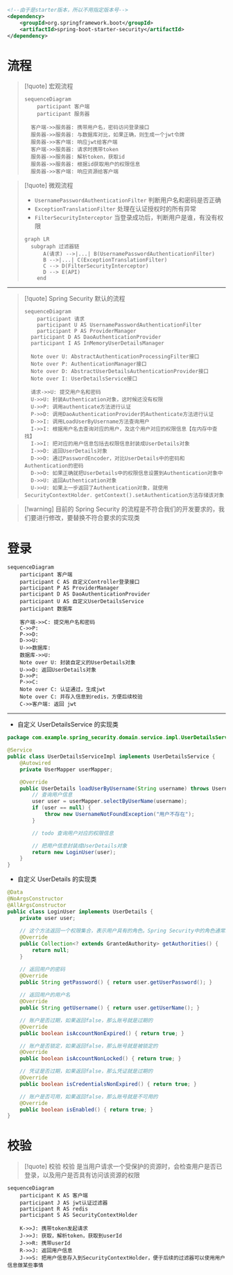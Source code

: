 ```xml
<!--由于是starter版本，所以不用指定版本号-->  
<dependency>  
    <groupId>org.springframework.boot</groupId>  
    <artifactId>spring-boot-starter-security</artifactId>  
</dependency>
```

# 流程
>[!quote] 宏观流程
>
> ```mermaid
> sequenceDiagram
>     participant 客户端
>     participant 服务器
> 
> 	客户端->>服务器: 携带用户名，密码访问登录接口
> 	服务器->>服务器: 与数据库对比，如果正确，则生成一个jwt令牌
> 	服务器->>客户端: 响应jwt给客户端
> 	客户端->>服务器: 请求时携带token
> 	服务器->>服务器: 解析token，获取id
> 	服务器->>服务器: 根据id获取用户的权限信息
> 	服务器->>客户端: 响应资源给客户端
> ```

>[!quote] 微观流程
> - `UsernamePasswordAuthenticationFilter` 判断用户名和密码是否正确
> - `ExceptionTranslationFilter` 处理在认证授权时的所有异常
> - `FilterSecurityInterceptor` 当登录成功后，判断用户是谁，有没有权限
> 
> ```mermaid
> graph LR
> 	subgraph 过滤器链
> 	    A(请求) -->|...| B(UsernamePasswordAuthenticationFilter)
> 	    B -->|...| C(ExceptionTranslationFilter)
> 	    C --> D(FilterSecurityInterceptor)
> 	    D --> E(API)
>     end
> ```

---

>[!quote] Spring Security 默认的流程
> ```mermaid
> sequenceDiagram
>     participant 请求
>     participant U AS UsernamePasswordAuthenticationFilter
>     participant P AS ProviderManager
> 	participant D AS DaoAuthenticationProvider
> 	participant I AS InMemoryUserDetailsManager
> 
> 	Note over U: AbstractAuthenticationProcessingFilter接口
> 	Note over P: AuthenticationManager接口
> 	Note over D: AbstractUserDetailsAuthenticationProvider接口
> 	Note over I: UserDetailsService接口
> 
> 	请求->>U: 提交用户名和密码
> 	U->>U: 封装Authentication对象，这时候还没有权限
> 	U->>P: 调用authenticate方法进行认证
> 	P->>D: 调用DaoAuthenticationProvider的Authenticate方法进行认证
> 	D->>I: 调用LoadUserByUsername方法查询用户
> 	I->>I: 根据用户名去查询对应的用户，及这个用户对应的权限信息【在内存中查找】
> 	I->>I: 把对应的用户信息包括去权限信息封装成UserDetails对象
> 	I->>D: 返回UserDetails对象
> 	D->>D: 通过PasswordEncoder，对比UserDetails中的密码和Authentication的密码
> 	D->>D: 如果正确就把UserDetails中的权限信息设置到Authentication对象中
> 	D->>U: 返回Authentication对象
> 	U->>U: 如果上一步返回了Authentication对象，就使用SecurityContextHolder．getContext().setAuthentication方法存储该对象
> ```

>[!warning] 目前的 Spring Security 的流程是不符合我们的开发要求的，我们要进行修改，要替换不符合要求的实现类

# 登录
```mermaid
sequenceDiagram
    participant 客户端
    participant C AS 自定义Controller登录接口
    participant P AS ProviderManager
    participant D AS DaoAuthenticationProvider
    participant U AS 自定义UserDetailsService
    participant 数据库

	客户端->>C: 提交用户名和密码
	C->>P: 
	P->>D: 
	D->>U: 
	U->>数据库: 
	数据库->>U: 
	Note over U: 封装自定义的UserDetails对象
	U->>D: 返回UserDetails对象
	D->>P: 
    P->>C: 
    Note over C: 认证通过，生成jwt
    Note over C: 并存入信息到redis，方便后续校验
    C->>客户端: 返回 jwt
```

---

- 自定义 UserDetailsService 的实现类
```java
package com.example.spring_security.domain.service.impl.UserDetailsServiceImpl;

@Service
public class UserDetailsServiceImpl implements UserDetailsService {
    @Autowired
    private UserMapper userMapper;

    @Override
    public UserDetails loadUserByUsername(String username) throws UsernameNotFoundException {
        // 查询用户信息
        user user = userMapper.selectByUserName(username);
        if (user == null) {
            throw new UsernameNotFoundException("用户不存在");
        }

        // todo 查询用户对应的权限信息

        // 把用户信息封装成UserDetails对象
        return new LoginUser(user);
    }
}
```

- 自定义 UserDetails 的实现类
```java
@Data  
@NoArgsConstructor  
@AllArgsConstructor
public class LoginUser implements UserDetails {
	private user user;
	
    // 这个方法返回一个权限集合，表示用户具有的角色。Spring Security中的角色通常以ROLE_开头
    @Override
    public Collection<? extends GrantedAuthority> getAuthorities() {
        return null;
    }

    // 返回用户的密码
	@Override  
	public String getPassword() { return user.getUserPassword(); }  
	  
	// 返回用户的用户名  
	@Override  
	public String getUsername() { return user.getUserName(); }

	// 账户是否过期，如果返回false，那么账号就是过期的
    @Override
    public boolean isAccountNonExpired() { return true; }

    // 账户是否锁定，如果返回false，那么账号就是被锁定的
    @Override
    public boolean isAccountNonLocked() { return true; }

    // 凭证是否过期，如果返回false，那么凭证就是过期的
    @Override
    public boolean isCredentialsNonExpired() { return true; }

    // 账户是否可用，如果返回false，那么账号就是不可用的
    @Override
    public boolean isEnabled() { return true; }
}
```



# 校验
>[!quote] 校验
>校验 是当用户请求一个受保护的资源时，会检查用户是否已登录，以及用户是否具有访问该资源的权限

```mermaid
sequenceDiagram
	participant K AS 客户端
	participant J AS jwt认证过滤器
	participant R AS redis
	participant S AS SecurityContextHolder

	K->>J: 携带token发起请求
	J->>J: 获取，解析token，获取到userId
	J->>R: 携带userId
	R->>J: 返回用户信息
	J->>S: 把用户信息存入到SecurityContextHolder，便于后续的过滤器可以使用用户信息做某些事情
```






























